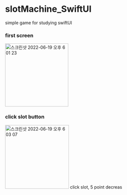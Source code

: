 # slotMachine_SwiftUI
 simple game for studying swiftUI

### first screen
<img width="205" alt="스크린샷 2022-06-19 오후 6 01 23" src="https://user-images.githubusercontent.com/58204852/174473518-0ed8d5b4-c319-495f-baea-a1ad0dc43740.png">


### click slot button
<img width="207" alt="스크린샷 2022-06-19 오후 6 03 07" src="https://user-images.githubusercontent.com/58204852/174473602-876d845b-0892-4867-b2dc-81506d91e404.png">
 click slot, 5 point decreas
 
 
